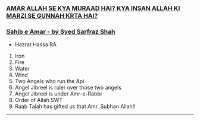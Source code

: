 ### [AMAR ALLAH SE KYA MURAAD HAI? KYA INSAN ALLAH KI MARZI SE GUNNAH KRTA HAI?](https://www.youtube.com/watch?v=x_hr8kXnO5A)

### [Sahib e Amar - by Syed Sarfraz Shah](https://www.youtube.com/watch?v=0VvlyDXYcek)
* Hazrat Hassa RA
1. Iron
2. Fire
3. Water
4. Wind
5. Two Angels who run the Api
6. Angel Jibreel is ruler over those two angels
7. Angel Jibreel is under Amr-e-Rabbi
8. Order of Allah SWT
9. Raab Talah has gifted us that Amr. Subhan Allah!!
***
